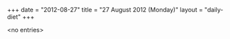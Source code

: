 +++
date = "2012-08-27"
title = "27 August 2012 (Monday)"
layout = "daily-diet"
+++


\<no entries\>
